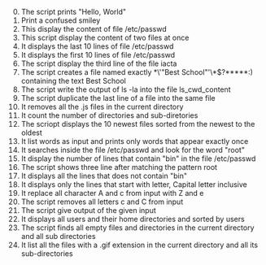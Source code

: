 0. The script prints "Hello, World"
1. Print a confused smiley
2. This display the content of file /etc/passwd
3. This script display the content of two files at once
4. It displays the last 10 lines of file /etc/passwd
5. It displays the first 10 lines of file /etc/passwd
6. The script display the third line of the file iacta
7. The script creates a file named exactly \*\\'"Best School"\'\\*$\?\*\*\*\*\*:) containing the text Best School
8. The script write the output of ls -la into the file ls_cwd_content
9. The script duplicate the last line of a file into the same file
10. It removes all the .js files in the current directory
11. It count the number of directories and sub-diretories
12. The scriopt displays the 10 newest files sorted from the newest to the oldest
13. It list words as input and prints only words that appear exactly once
14. It searches inside the file /etc/passwd and look for the word "root"
15. It display the number of lines that contain "bin" in the file /etc/passwd
16. The script shows three line after matching the pattern root
17. It displays all the lines that does not contain "bin"
18. It displays only the lines that start with letter, Capital letter inclusive
19. It replace all character A and c from input with Z and e
20. The script removes all letters c and C from input
21. The script give output of the given input
22. It displays all users and their home directories and sorted by users
23. The script finds all empty files and directories in the current directory and all sub directories
24. It list all the files with a .gif extension in the current directory and all its sub-directories